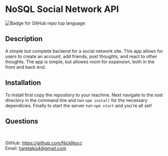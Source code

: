 # NoSQL Social Network API
![Badge for GitHub repo top language](https://img.shields.io/github/languages/top/NickNocc/NH-NoSQL-Social-Network-API?style=flat&logo=appveyor)
## Description
  
A simple but complete backend for a social network site. This app allows for users to create an account, add friends, post thoughts, and react to other thoughts. The app is simple, but allowes room for expansion, both in the front and back end.


## Installation

To install first copy the repository to your machine. Next navigate to the root directory in the command line and run `npm install` for the necessary dependicies. Finally to start the server run `npm start` and you're all set!

## Questions

 </br>
  
GitHub: https://github.com/NickNocc </br>
Email: haretakis4@gmail.com
